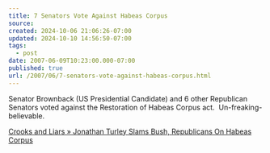 ```yaml
---
title: 7 Senators Vote Against Habeas Corpus
source: 
created: 2024-10-06 21:06:26-07:00
updated: 2024-10-10 14:56:50-07:00
tags:
  - post
date: 2007-06-09T10:23:00.000-07:00
published: true
url: /2007/06/7-senators-vote-against-habeas-corpus.html
---
```



Senator Brownback (US Presidential Candidate) and 6 other Republican Senators voted against the Restoration of Habeas Corpus act.  Un-freaking-believable.  
  
[Crooks and Liars » Jonathan Turley Slams Bush, Republicans On Habeas Corpus](http://www.crooksandliars.com/2007/06/07/jonathan-turley-slams-bush-republicans-on-habeas-corpus/)